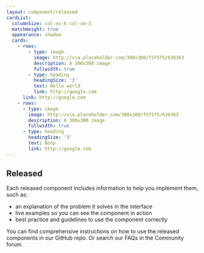 ```yaml
---
layout: component/released
cardList:
  columnSize: col-xs-6 col-sm-3
  matchHeight: true
  appearance: shadow
  cards:
    - rows:
        - type: image
          image: http://via.placeholder.com/300x300/f5f5f5/636363
          description: A 300x300 image
          fullwidth: true
        - type: heading
          headingSize: '3'
          text: Hello world
          link: http://google.com
      link: http://google.com
    - rows:
      - type: image
        image: http://via.placeholder.com/300x300/f5f5f5/636363
        description: A 300x300 image
        fullwidth: true
      - type: heading
        headingSize: '3'
        text: Boop
        link: http://google.com
---
```


## Released

Each released component includes information to help you implement them, such as:

- an explanation of the problem it solves in the interface
- live examples so you can see the component in action
- best practice and guidelines to use the component correctly

You can find comprehensive instructions on how to use the released components in our GitHub repo. Or search our FAQs in the Community forum.
